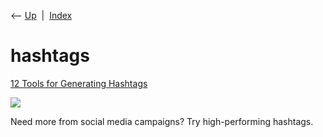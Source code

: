 <div class="nav">

⟵ [Up](index.html)  \|  [Index](index.html)

</div>

# hashtags

<div class="cards">

<div class="card">

<div class="card-title">

[12 Tools for Generating
Hashtags](https://www.practicalecommerce.com/tools-for-generating-hashtags)

</div>

<div class="card-image">

[![](https://www.practicalecommerce.com/wp-content/uploads/2024/05/12-Tools-for-Generating-Hashtags.jpg)](https://www.practicalecommerce.com/tools-for-generating-hashtags)

</div>

Need more from social media campaigns? Try high-performing hashtags.

</div>

</div>
